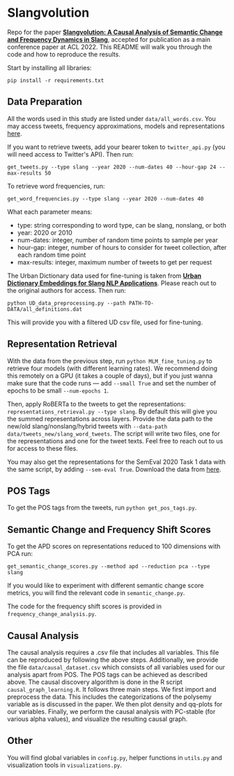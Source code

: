 # Slangvolution
Repo for the paper [**Slangvolution: A Causal Analysis of Semantic Change and Frequency Dynamics in Slang**](https://aclanthology.org/2022.acl-long.101/), accepted for publication as a main conference paper at ACL 2022. This README will walk you through the code and how to reproduce the results.


Start by installing all libraries:

`pip install -r requirements.txt`

## Data Preparation

All the words used in this study are listed under `data/all_words.csv`. You may access tweets, frequency approximations, models and representations [here](https://polybox.ethz.ch/index.php/s/WOIZTYRzhPjho9j).

If you want to retrieve tweets, add your bearer token to `twitter_api.py` (you will need access to Twitter's API). Then run:

`get_tweets.py --type slang --year 2020 --num-dates 40 --hour-gap 24 --max-results 50`

To retrieve word frequencies, run: 

`get_word_frequencies.py --type slang --year 2020 --num-dates 40`

What each parameter means: 
- type: string corresponding to word type, can be slang, nonslang, or both
- year: 2020 or 2010
- num-dates: integer, number of random time points to sample per year 
- hour-gap: integer, number of hours to consider for tweet collection, after each random time point 
- max-results: integer, maximum number of tweets to get per request 

The Urban Dictionary data used for fine-tuning is taken from [**Urban Dictionary Embeddings for Slang NLP Applications**](https://aclanthology.org/2020.lrec-1.586/). Please reach out to the original authors for access. Then run:

`python UD_data_preprocessing.py --path PATH-TO-DATA/all_definitions.dat`

This will provide you with a filtered UD csv file, used for fine-tuning.

## Representation Retrieval

With the data from the previous step, run `python MLM_fine_tuning.py` to retrieve four models (with different learning rates). We recommend doing this remotely on a GPU (it takes a couple of days), but if you just wanna make sure that the code runs &mdash; add `--small True` and set the number of epochs to be small `--num-epochs 1`.

Then, apply RoBERTa to the tweets to get the representations: `representations_retrieval.py --type slang`. By default this will give you the summed representations across layers. Provide the data path to the new/old slang/nonslang/hybrid tweets with `--data-path data/tweets_new/slang_word_tweets`. The script will write two files, one for the representations and one for the tweet texts. Feel free to reach out to us for access to these files. 

You may also get the representations for the SemEval 2020 Task 1 data with the same script, by adding `--sem-eval True`. Download the data from [here](https://www.ims.uni-stuttgart.de/en/research/resources/corpora/sem-eval-ulscd-eng/).

## POS Tags 

To get the POS tags from the tweets, run `python get_pos_tags.py`.

## Semantic Change and Frequency Shift Scores

To get the APD scores on representations reduced to 100 dimensions with PCA run:

`get_semantic_change_scores.py --method apd --reduction pca --type slang`

If you would like to experiment with different semantic change score metrics, you will find the relevant code in `semantic_change.py`.

The code for the frequency shift scores is provided in `frequency_change_analysis.py`. 

## Causal Analysis
The causal analysis requires a .csv file that includes all variables. This file can be reproduced by following the above steps. Additionally, we provide the file `data/causal_dataset.csv` which consists of all variables used for our analysis apart from POS. The POS tags can be achieved as described above. The causal discovery algorithm is done in the R script `causal_graph_learning.R`. It follows three main steps. We first import and preprocess the data. This includes the categorizations of the polysemy variable as is discussed in the paper. We then plot density and qq-plots for our variables. Finally, we perform the causal analysis with PC-stable (for various alpha values), and visualize the resulting causal graph.

## Other

You will find global variables in `config.py`, helper functions in `utils.py` and visualization tools in `visualizations.py`.

